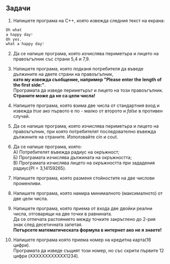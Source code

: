 ## Задачи

1. Напишете програма на C++, която извежда следния текст на екрана:   
    
```c++
Oh what
a happy day!
Oh yes,
what a happy day!
```

2. Да се напише програма, която изчислява периметъра и лицето на правоъгълник със страни 5,4 и 7,9.

3. Напишете програма, която подканя потребителя да въведе дължините на двете страни на правоъгълник, <br />
   **като му извежда съобщение, например "Please enter the length of the first side:"**. <br />
   Програмата да изведе периметърът и лицето на този правоъгълник. <br />
   **Страните може да не са цели числа!** <br />

4. Напишете програма, която взима две числа от стандартния вход и извежда *true* ако първото е по - малко от второто и *false* в противен случай.                   

5. Да се напише програма, която изчислява периметъра и лицето на правоъгълник, при която потребителят последователно въвежда дължините на страните. Използвайте cin и cout.                        

6. Да се напише програма, която:                    
   А) Потребителят въвежда радиус на окръжност;           
   Б) Програмата изчислява дължината на окръжността;                     
   В) Програмата изчислява лицето на окръжността при зададения радиус(PI = 3,14159265).                         

7. Напишете програма, която разменя стойностите на две числови променливи.                     

8. Напишете програма, която намира минималното (максималното) от две цели числа.                          

9. Напишете програма, която приема от входа две двойки реални числа, отговарящи на две точки в равнината.                     
   Да се отпечата растоянието между точките закръглено до 2-рия знак след десетичната запетая.                      
   **Потърсете математическата формула в интернет ако не я знаете!**                    
                               
10. Напишете програма която приема номер на кредитна карта(16 цифри). <br />
    Програмата да изведе същият този номер, но със скрити първите 12 цифри (XXXXXXXXXXXX1234).
